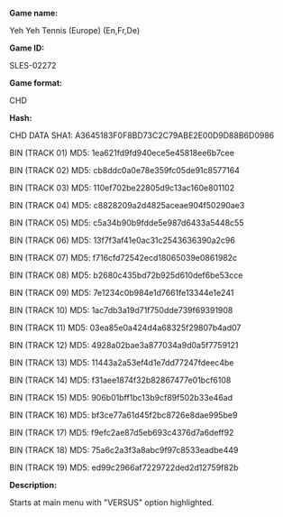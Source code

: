 **Game name:**

Yeh Yeh Tennis (Europe) (En,Fr,De)

**Game ID:**

SLES-02272

**Game format:**

CHD

**Hash:**

CHD DATA SHA1: A3645183F0F8BD73C2C79ABE2E00D9D88B6D0986

BIN (TRACK 01) MD5: 1ea621fd9fd940ece5e45818ee6b7cee

BIN (TRACK 02) MD5: cb8ddc0a0e78e359fc05de91c8577164

BIN (TRACK 03) MD5: 110ef702be22805d9c13ac160e801102

BIN (TRACK 04) MD5: c8828209a2d4825aceae904f50290ae3

BIN (TRACK 05) MD5: c5a34b90b9fdde5e987d6433a5448c55

BIN (TRACK 06) MD5: 13f7f3af41e0ac31c2543636390a2c96

BIN (TRACK 07) MD5: f716cfd72542ecd18065039e0861982c

BIN (TRACK 08) MD5: b2680c435bd72b925d610def6be53cce

BIN (TRACK 09) MD5: 7e1234c0b984e1d7661fe13344e1e241

BIN (TRACK 10) MD5: 1ac7db3a19d71f750dde739f69391908

BIN (TRACK 11) MD5: 03ea85e0a424d4a68325f29807b4ad07

BIN (TRACK 12) MD5: 4928a02bae3a877034a9d0a5f7759121

BIN (TRACK 13) MD5: 11443a2a53ef4d1e7dd77247fdeec4be

BIN (TRACK 14) MD5: f31aee1874f32b82867477e01bcf6108

BIN (TRACK 15) MD5: 906b01bff1bc13b9cf89f502b33e46ad

BIN (TRACK 16) MD5: bf3ce77a61d45f2bc8726e8dae995be9

BIN (TRACK 17) MD5: f9efc2ae87d5eb693c4376d7a6deff92

BIN (TRACK 18) MD5: 75a6c2a3f3a8abc9f97c8533eadbe449

BIN (TRACK 19) MD5: ed99c2966af7229722ded2d12759f82b

**Description:**

Starts at main menu with "VERSUS" option highlighted.